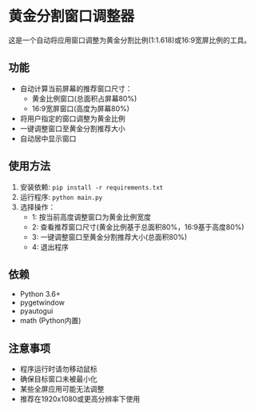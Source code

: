 # 黄金分割窗口调整器

这是一个自动将应用窗口调整为黄金分割比例(1:1.618)或16:9宽屏比例的工具。

## 功能
- 自动计算当前屏幕的推荐窗口尺寸：
  - 黄金比例窗口(总面积占屏幕80%)
  - 16:9宽屏窗口(高度为屏幕80%)
- 将用户指定的窗口调整为黄金比例
- 一键调整窗口至黄金分割推荐大小
- 自动居中显示窗口

## 使用方法
1. 安装依赖: `pip install -r requirements.txt`
2. 运行程序: `python main.py`
3. 选择操作：
   - 1: 按当前高度调整窗口为黄金比例宽度
   - 2: 查看推荐窗口尺寸(黄金比例基于总面积80%，16:9基于高度80%)
   - 3: 一键调整窗口至黄金分割推荐大小(总面积80%)
   - 4: 退出程序

## 依赖
- Python 3.6+
- pygetwindow
- pyautogui
- math (Python内置)

## 注意事项
- 程序运行时请勿移动鼠标
- 确保目标窗口未被最小化
- 某些全屏应用可能无法调整
- 推荐在1920x1080或更高分辨率下使用
